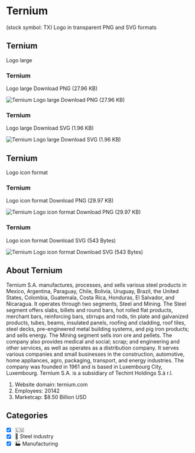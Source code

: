 # Ternium
 (stock symbol: TX) Logo in transparent PNG and SVG formats

## Ternium
 Logo large

### Ternium
 Logo large Download PNG (27.96 KB)

![Ternium
 Logo large Download PNG (27.96 KB)](/img/orig/TX_BIG-d64458ab.png)

### Ternium
 Logo large Download SVG (1.96 KB)

![Ternium
 Logo large Download SVG (1.96 KB)](/img/orig/TX_BIG-33d14868.svg)

## Ternium
 Logo icon format

### Ternium
 Logo icon format Download PNG (29.97 KB)

![Ternium
 Logo icon format Download PNG (29.97 KB)](/img/orig/TX-89abe077.png)

### Ternium
 Logo icon format Download SVG (543 Bytes)

![Ternium
 Logo icon format Download SVG (543 Bytes)](/img/orig/TX-fabf5692.svg)

## About Ternium


Ternium S.A. manufactures, processes, and sells various steel products in Mexico, Argentina, Paraguay, Chile, Bolivia, Uruguay, Brazil, the United States, Colombia, Guatemala, Costa Rica, Honduras, El Salvador, and Nicaragua. It operates through two segments, Steel and Mining. The Steel segment offers slabs, billets and round bars, hot rolled flat products, merchant bars, reinforcing bars, stirrups and rods, tin plate and galvanized products, tubes, beams, insulated panels, roofing and cladding, roof tiles, steel decks, pre-engineered metal building systems, and pig iron products; and sells energy. The Mining segment sells iron ore and pellets. The company also provides medical and social; scrap; and engineering and other services, as well as operates as a distribution company. It serves various companies and small businesses in the construction, automotive, home appliances, agro, packaging, transport, and energy industries. The company was founded in 1961 and is based in Luxembourg City, Luxembourg. Ternium S.A. is a subsidiary of Techint Holdings S.à r.l.

1. Website domain: ternium.com
2. Employees: 20142
3. Marketcap: $8.50 Billion USD


## Categories
- [x] 🇱🇺
- [x] 🔩 Steel industry
- [x] 🏭 Manufacturing
